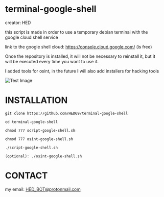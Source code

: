 # terminal-google-shell
creator: HED

this script is made in order to use a temporary debian terminal with the google cloud shell service

link to the google shell cloud: https://console.cloud.google.com/ (is free)

Once the repository is installed, it will not be necessary to reinstall it, but it will be executed every time you want to use it.

I added tools for osint, in the future I will also add installers for hacking tools

![Test Image](https://media.discordapp.net/attachments/906088924693286962/1042052294390333500/Screenshot_2022-11-15_13.22.31.png?width=899&height=478)

# INSTALLATION
```
git clone https://github.com/HED69/terminal-google-shell
```
```
cd terminal-google-shell
```
```
chmod 777 script-google-shell.sh
```
```
chmod 777 osint-google-shell.sh
```
```
./script-google-shell.sh
```
```
(optional): ./osint-google-shell.sh
```

# CONTACT
my email: HED_BOT@protonmail.com
